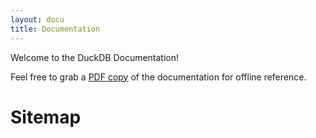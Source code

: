 ```yaml
---
layout: docu
title: Documentation
---
```


Welcome to the DuckDB Documentation! 

Feel free to grab a  <a href="{{ site.baseurl }}/duckdb-docs.pdf">PDF copy</a> of the documentation for offline reference.


<h1>Sitemap</h1>

<div id="docusitemaphere"></div>
